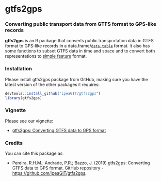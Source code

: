 # gtfs2gps

### Converting public transport data from GTFS format to GPS-like records

**gtfs2gps** is an R package that converts public transportation data in GTFS format to GPS-like records in a data.frame/[`data.table`](https://cran.r-project.org/web/packages/data.table/index.html) format. It also has some functions to subset GTFS data in time and space and to convert both representations to [simple feature](https://cran.r-project.org/web/packages/sf/index.html) format.

### Installation

Please install gtfs2gps package from GitHub, making sure you have the
latest version of the other packages it requires:

``` r
devtools::install_github("ipeaGIT/gtfs2gps")
library(gtfs2gps)
```

### Vignette

Please see our vignette:

* [gtfs2gps: Converting GTFS data to GPS format](https://github.com/ipeaGIT/gtfs2gps/blob/master/vignettes/gtfs2gps.pdf)

### Credits

You can cite this package as:

* Pereira, R.H.M.; Andrade, P.R.; Bazzo, J. (2019) gtfs2gps: Converting GTFS data to GPS format. GitHub repository - https://github.com/ipeaGIT/gtfs2gps.
